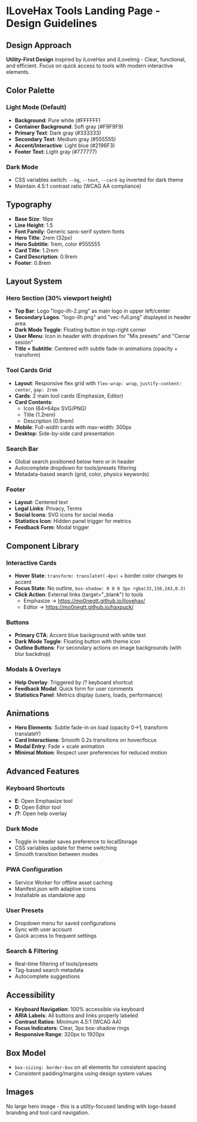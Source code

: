 # ILoveHax Tools Landing Page - Design Guidelines

## Design Approach
**Utility-First Design** inspired by iLoveHax and iLoveImg - Clear, functional, and efficient. Focus on quick access to tools with modern interactive elements.

## Color Palette

### Light Mode (Default)
- **Background**: Pure white (#FFFFFF)
- **Container Background**: Soft gray (#F9F9F9)
- **Primary Text**: Dark gray (#333333)
- **Secondary Text**: Medium gray (#555555)
- **Accent/Interactive**: Light blue (#2196F3)
- **Footer Text**: Light gray (#777777)

### Dark Mode
- CSS variables switch: `--bg`, `--text`, `--card-bg` inverted for dark theme
- Maintain 4.5:1 contrast ratio (WCAG AA compliance)

## Typography
- **Base Size**: 16px
- **Line Height**: 1.5
- **Font Family**: Generic sans-serif system fonts
- **Hero Title**: 2rem (32px)
- **Hero Subtitle**: 1rem, color #555555
- **Card Title**: 1.2rem
- **Card Description**: 0.9rem
- **Footer**: 0.8rem

## Layout System

### Hero Section (30% viewport height)
- **Top Bar**: Logo "logo-ilh-2.png" as main logo in upper left/center
- **Secondary Logos**: "logo-ilh.png" and "vec-full.png" displayed in header area
- **Dark Mode Toggle**: Floating button in top-right corner
- **User Menu**: Icon in header with dropdown for "Mis presets" and "Cerrar sesión"
- **Title + Subtitle**: Centered with subtle fade-in animations (opacity + transform)

### Tool Cards Grid
- **Layout**: Responsive flex grid with `flex-wrap: wrap`, `justify-content: center`, `gap: 2rem`
- **Cards**: 2 main tool cards (Emphasize, Editor)
- **Card Contents**: 
  - Icon (64×64px SVG/PNG)
  - Title (1.2rem)
  - Description (0.9rem)
- **Mobile**: Full-width cards with max-width: 300px
- **Desktop**: Side-by-side card presentation

### Search Bar
- Global search positioned below hero or in header
- Autocomplete dropdown for tools/presets filtering
- Metadata-based search (grid, color, physics keywords)

### Footer
- **Layout**: Centered text
- **Legal Links**: Privacy, Terms
- **Social Icons**: SVG icons for social media
- **Statistics Icon**: Hidden panel trigger for metrics
- **Feedback Form**: Modal trigger

## Component Library

### Interactive Cards
- **Hover State**: `transform: translateY(-4px)` + border color changes to accent
- **Focus State**: No outline, `box-shadow: 0 0 0 3px rgba(33,150,243,0.3)`
- **Click Action**: External links (target="_blank") to tools
  - Emphasize → https://mo0negtt.github.io/ilovehax/
  - Editor → https://mo0negtt.github.io/haxpuck/

### Buttons
- **Primary CTA**: Accent blue background with white text
- **Dark Mode Toggle**: Floating button with theme icon
- **Outline Buttons**: For secondary actions on image backgrounds (with blur backdrop)

### Modals & Overlays
- **Help Overlay**: Triggered by /? keyboard shortcut
- **Feedback Modal**: Quick form for user comments
- **Statistics Panel**: Metrics display (users, loads, performance)

## Animations
- **Hero Elements**: Subtle fade-in on load (opacity 0→1, transform translateY)
- **Card Interactions**: Smooth 0.2s transitions on hover/focus
- **Modal Entry**: Fade + scale animation
- **Minimal Motion**: Respect user preferences for reduced motion

## Advanced Features

### Keyboard Shortcuts
- **E**: Open Emphasize tool
- **D**: Open Editor tool
- **/?**: Open help overlay

### Dark Mode
- Toggle in header saves preference to localStorage
- CSS variables update for theme switching
- Smooth transition between modes

### PWA Configuration
- Service Worker for offline asset caching
- Manifest.json with adaptive icons
- Installable as standalone app

### User Presets
- Dropdown menu for saved configurations
- Sync with user account
- Quick access to frequent settings

### Search & Filtering
- Real-time filtering of tools/presets
- Tag-based search metadata
- Autocomplete suggestions

## Accessibility
- **Keyboard Navigation**: 100% accessible via keyboard
- **ARIA Labels**: All buttons and links properly labeled
- **Contrast Ratios**: Minimum 4.5:1 (WCAG AA)
- **Focus Indicators**: Clear, 3px box-shadow rings
- **Responsive Range**: 320px to 1920px

## Box Model
- `box-sizing: border-box` on all elements for consistent spacing
- Consistent padding/margins using design system values

## Images
No large hero image - this is a utility-focused landing with logo-based branding and tool card navigation.